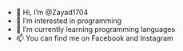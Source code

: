 - 👋 Hi, I’m @Zayad1704
- 👀 I’m interested in programming
- 🌱 I’m currently learning programming languages
- 📫 You can find me on Facebook and Instagram
